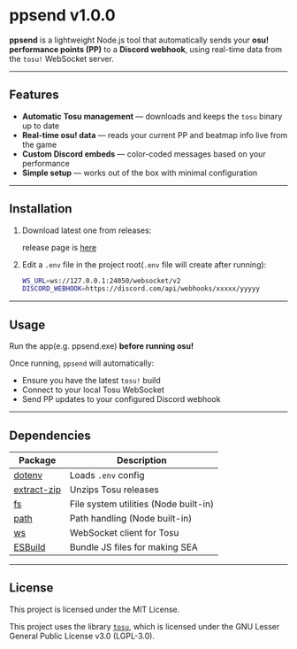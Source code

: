# ppsend v1.0.0

**ppsend** is a lightweight Node.js tool that automatically sends your **osu! performance points (PP)** to a **Discord webhook**, using real-time data from the `tosu!` WebSocket server.

---

## Features

* **Automatic Tosu management** — downloads and keeps the `tosu` binary up to date
* **Real-time osu! data** — reads your current PP and beatmap info live from the game
* **Custom Discord embeds** — color-coded messages based on your performance
* **Simple setup** — works out of the box with minimal configuration

---

## Installation

1. Download latest one from releases:

   release page is [here](https://github.com/SUKEsann2000/ppsend/releases/latest)

2. Edit a `.env` file in the project root(`.env` file will create after running):

   ```bash
   WS_URL=ws://127.0.0.1:24050/websocket/v2
   DISCORD_WEBHOOK=https://discord.com/api/webhooks/xxxxx/yyyyy
   ```

---

## Usage

Run the app(e.g. ppsend.exe) **before running osu!**

Once running, `ppsend` will automatically:

* Ensure you have the latest `tosu!` build
* Connect to your local Tosu WebSocket
* Send PP updates to your configured Discord webhook

---

## Dependencies

| Package                                                  | Description                           |
| -------------------------------------------------------- | ------------------------------------- |
| [dotenv](https://www.npmjs.com/package/dotenv)           | Loads `.env` config                   |
| [extract-zip](https://www.npmjs.com/package/extract-zip) | Unzips Tosu releases                  |
| [fs](https://www.npmjs.com/package/fs)                   | File system utilities (Node built-in) |
| [path](https://www.npmjs.com/package/path)               | Path handling (Node built-in)         |
| [ws](https://www.npmjs.com/package/ws)                   | WebSocket client for Tosu             |
| [ESBuild](https://www.npmjs.com/package/esbuild)         | Bundle JS files for making SEA        |

---

## License

This project is licensed under the MIT License.

This project uses the library [`tosu`](https://github.com/tosuapp/tosu),
which is licensed under the GNU Lesser General Public License v3.0 (LGPL-3.0).